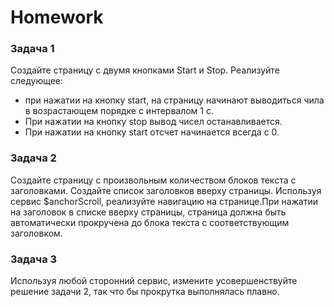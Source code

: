 # Homework 

### Задача 1 

Создайте страницу с двумя кнопками Start и Stop. Реализуйте следующее: 
* при нажатии на кнопку start, на страницу начинают выводиться чила в возрастающем порядке с интервалом 1 с. 
* При нажатии на кнопку stop вывод чисел останавливается. 
* При нажатии на кнопку start отсчет начинается всегда с 0. 

### Задача 2 
Создайте страницу с произвольным количеством блоков текста с заголовками. Создайте список заголовков вверху страницы. Используя сервис $anchorScroll, реализуйте навигацию на странице.При нажатии на заголовок в списке вверху страницы, страница должна быть автоматически прокручена до блока текста с соответствующим заголовком.  

### Задача 3 
Используя любой сторонний сервис, измените усовершенствуйте решение задачи 2, 
так что бы прокрутка выполнялась плавно.